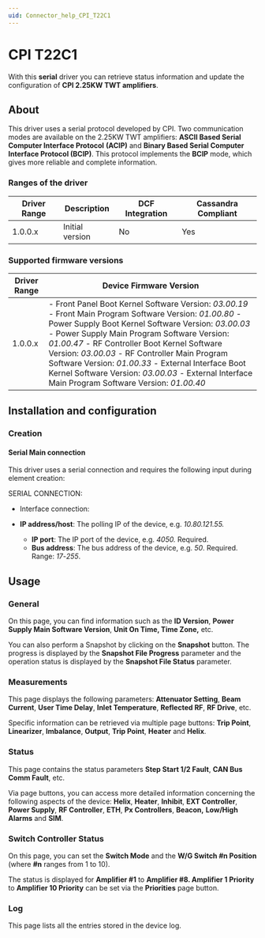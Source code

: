 ```yaml
---
uid: Connector_help_CPI_T22C1
---
```


# CPI T22C1

With this **serial** driver you can retrieve status information and update the configuration of **CPI 2.25KW TWT amplifiers**.

## About

This driver uses a serial protocol developed by CPI. Two communication modes are available on the 2.25KW TWT amplifiers: **ASCII Based Serial Computer Interface Protocol** **(ACIP)** and **Binary Based Serial Computer Interface Protocol (BCIP)**. This protocol implements the **BCIP** mode, which gives more reliable and complete information.

### Ranges of the driver

| **Driver Range** | **Description** | **DCF Integration** | **Cassandra Compliant** |
|------------------|-----------------|---------------------|-------------------------|
| 1.0.0.x          | Initial version | No                  | Yes                     |

### Supported firmware versions

| **Driver Range** | **Device Firmware Version**                                                                                                                                                                                                                                                                                                                                                                                                                                                |
|------------------|----------------------------------------------------------------------------------------------------------------------------------------------------------------------------------------------------------------------------------------------------------------------------------------------------------------------------------------------------------------------------------------------------------------------------------------------------------------------------|
| 1.0.0.x          | \- Front Panel Boot Kernel Software Version: *03.00.19* - Front Main Program Software Version: *01.00.80* - Power Supply Boot Kernel Software Version: *03.00.03* - Power Supply Main Program Software Version: *01.00.47* - RF Controller Boot Kernel Software Version: *03.00.03* - RF Controller Main Program Software Version: *01.00.33* - External Interface Boot Kernel Software Version: *03.00.03* - External Interface Main Program Software Version: *01.00.40* |

## Installation and configuration

### Creation

#### Serial Main connection

This driver uses a serial connection and requires the following input during element creation:

SERIAL CONNECTION:

- Interface connection:

- **IP address/host**: The polling IP of the device, e.g. *10.80.121.55.*
  - **IP port**: The IP port of the device, e.g. *4050.* Required.
  - **Bus address**: The bus address of the device, e.g. *50*. Required. Range: *17*-*255*.

## Usage

### General

On this page, you can find information such as the **ID Version**, **Power Supply Main Software Version**, **Unit On Time, Time Zone,** etc.

You can also perform a Snapshot by clicking on the **Snapshot** button. The progress is displayed by the **Snapshot File Progress** parameter and the operation status is displayed by the **Snapshot File Status** parameter.

### Measurements

This page displays the following parameters: **Attenuator Setting**, **Beam Current**, **User Time Delay**, **Inlet Temperature**, **Reflected RF**, **RF Drive**, etc.

Specific information can be retrieved via multiple page buttons: **Trip Point**, **Linearizer**, **Imbalance**, **Output**, **Trip Point**, **Heater** and **Helix**.

### Status

This page contains the status parameters **Step Start 1/2 Fault**, **CAN Bus Comm Fault**, etc.

Via page buttons, you can access more detailed information concerning the following aspects of the device: **Helix**, **Heater**, **Inhibit**, **EXT Controller**, **Power Supply**, **RF Controller**, **ETH**, **Px Controllers**, **Beacon,** **Low/High Alarms** and **SIM**.

### Switch Controller Status

On this page, you can set the **Switch Mode** and the **W/G Switch \#n Position** (where **\#n** ranges from 1 to 10).

The status is displayed for **Amplifier \#1** to **Amplifier \#8. Amplifier 1 Priority** to **Amplifier 10 Priority** can be set via the **Priorities** page button.

### Log

This page lists all the entries stored in the device log.
